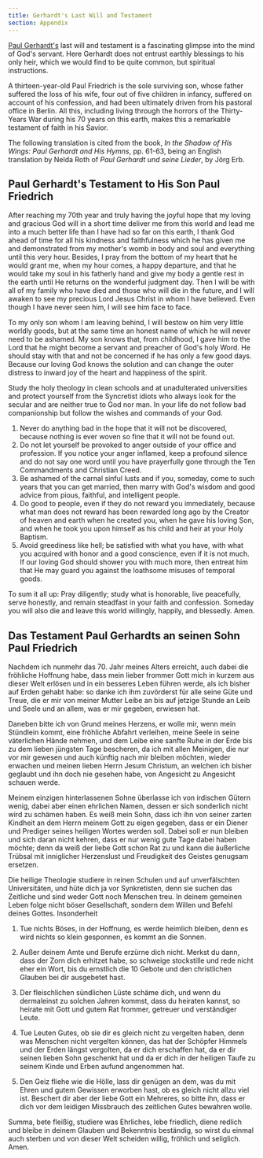 ```yaml
---
title: Gerhardt's Last Will and Testament
section: Appendix
---
```


[Paul Gerhardt's](/authors/gerhardt) last will and testament is a fascinating glimpse into the mind of God's servant. Here Gerhardt does not entrust earthly blessings to his only heir, which we would find to be quite common, but spiritual instructions. 

A thirteen-year-old Paul Friedrich is the sole surviving son, whose father suffered the loss of his wife, four out of five children in infancy, suffered on account of his confession, and had been ultimately driven from his pastoral office in Berlin. All this, including living through the horrors of the Thirty-Years War during his 70 years on this earth, makes this a remarkable testament of faith in his Savior.

The following translation is cited from the book, *In the Shadow of His Wings: Paul Gerhardt and His Hymns*, pp. 61-63, being an English translation by Nelda Roth of *Paul Gerhardt und seine Lieder*, by Jörg Erb.

## Paul Gerhardt's Testament to His Son Paul Friedrich

After reaching my 70th year and truly having the joyful hope that my loving and gracious God will in a short time deliver me from this world and lead me into a much better life than I have had so far on this earth, I thank God ahead of time for all his kindness and faithfulness which he has given me and demonstrated from my mother's womb in body and soul and everything until this very hour. Besides, I pray from the bottom of my heart that he would grant me, when my hour comes, a happy departure, and that he would take my soul in his fatherly hand and give my body a gentle rest in the earth until He returns on the wonderful judgment day. Then I will be with all of my family who have died and those who will die in the future, and I will awaken to see my precious Lord Jesus Christ in whom I have believed. Even though I have never seen him, I will see him face to face.

To my only son whom I am leaving behind, I will bestow on him very little worldly goods, but at the same time an honest name of which he will never need to be ashamed. My son knows that, from childhood, I gave him to the Lord that he might become a servant and preacher of God's holy Word. He should stay with that and not be concerned if he has only a few good days. Because our loving God knows the solution and can change the outer distress to inward joy of the heart and happiness of the spirit.

Study the holy theology in clean schools and at unadulterated universities and protect yourself from the Syncretist idiots who always look for the secular and are neither true to God nor man. In your life do not follow bad companionship but follow the wishes and commands of your God.

1. Never do anything bad in the hope that it will not be discovered, because nothing is ever woven so fine that it will not be found out. 
2. Do not let yourself be provoked to anger outside of your office and profession. If you notice your anger inflamed, keep a profound silence and do not say one word until you have prayerfully gone through the Ten Commandments and Christian Creed. 
3. Be ashamed of the carnal sinful lusts and if you, someday, come to such years that you can get married, then marry with God's wisdom and good advice from pious, faithful, and intelligent people. 
4. Do good to people, even if they do not reward you immediately, because what man does not reward has been rewarded long ago by the Creator of heaven and earth when he created you, when he gave his loving Son, and when he took you upon himself as his child and heir at your Holy Baptism. 
5. Avoid greediness like hell; be satisfied with what you have, with what you acquired with honor and a good conscience, even if it is not much. If our loving God should shower you with much more, then entreat him that He may guard you against the loathsome misuses of temporal goods. 

To sum it all up: Pray diligently; study what is honorable, live peacefully, serve honestly, and remain steadfast in your faith and confession. Someday you will also die and leave this world willingly, happily, and blessedly. Amen.

## Das Testament Paul Gerhardts an seinen Sohn Paul Friedrich

Nachdem ich nunmehr das 70. Jahr meines Alters erreicht, auch dabei die fröhliche Hoffnung habe, dass mein lieber frommer Gott mich in kurzem aus dieser Welt erlösen und in ein besseres Leben führen werde, als ich bisher auf Erden gehabt habe: so danke ich ihm zuvörderst für alle seine Güte und Treue, die er mir von meiner Mutter Leibe an bis auf jetzige Stunde an Leib und Seele und an allem, was er mir gegeben, erwiesen hat.

Daneben bitte ich von Grund meines Herzens, er wolle mir, wenn mein Stündlein kommt, eine fröhliche Abfahrt verleihen, meine Seele in seine väterlichen Hände nehmen, und dem Leibe eine sanfte Ruhe in der Erde bis zu dem lieben jüngsten Tage bescheren, da ich mit allen Meinigen, die nur vor mir gewesen und auch künftig nach mir bleiben möchten, wieder erwachen und meinen lieben Herrn Jesum Christum, an welchen ich bisher geglaubt und ihn doch nie gesehen habe, von Angesicht zu Angesicht schauen werde.

Meinem einzigen hinterlassenen Sohne überlasse ich von irdischen Gütern wenig, dabei aber einen ehrlichen Namen, dessen er sich sonderlich nicht wird zu schämen haben. Es weiß mein Sohn, dass ich ihn von seiner zarten Kindheit an dem Herrn meinem Gott zu eigen gegeben, dass er ein Diener und Prediger seines heiligen Wortes werden soll. Dabei soll er nun bleiben und sich daran nicht kehren, dass er nur wenig gute Tage dabei haben möchte; denn da weiß der liebe Gott schon Rat zu und kann die äußerliche Trübsal mit inniglicher Herzenslust und Freudigkeit des Geistes genugsam ersetzen.

Die heilige Theologie studiere in reinen Schulen und auf unverfälschten Universitäten, und hüte dich ja vor Synkretisten, denn sie suchen das Zeitliche und sind weder Gott noch Menschen treu. In deinem gemeinen Leben folge nicht böser Gesellschaft, sondern dem Willen und Befehl deines Gottes. Insonderheit

1. Tue nichts Böses, in der Hoffnung, es werde heimlich bleiben, denn es wird nichts so klein gesponnen, es kommt an die Sonnen.

2. Außer deinem Amte und Berufe erzürne dich nicht. Merkst du dann, dass der Zorn dich erhitzet habe, so schweige stockstille und rede nicht eher ein Wort, bis du ernstlich die 10 Gebote und den christlichen Glauben bei dir ausgebetet hast.

3. Der fleischlichen sündlichen Lüste schäme dich, und wenn du dermaleinst zu solchen Jahren kommst, dass du heiraten kannst, so heirate mit Gott und gutem Rat frommer, getreuer und verständiger Leute.

4. Tue Leuten Gutes, ob sie dir es gleich nicht zu vergelten haben, denn was Menschen nicht vergelten können, das hat der Schöpfer Himmels und der Erden längst vergolten, da er dich erschaffen hat, da er dir seinen lieben Sohn geschenkt hat und da er dich in der heiligen Taufe zu seinem Kinde und Erben aufund angenommen hat.

5. Den Geiz fliehe wie die Hölle, lass dir genügen an dem, was du mit Ehren und gutem Gewissen erworben hast, ob es gleich nicht allzu viel ist. Beschert dir aber der liebe Gott ein Mehreres, so bitte ihn, dass er dich vor dem leidigen Missbrauch des zeitlichen Gutes bewahren wolle.

Summa, bete fleißig, studiere was Ehrliches, lebe friedlich, diene redlich und bleibe in deinem Glauben und Bekenntnis beständig, so wirst du einmal auch sterben und von dieser Welt scheiden willig, fröhlich und seliglich. Amen.


​			
​		
​	


​			
​		
​	




​			
​		